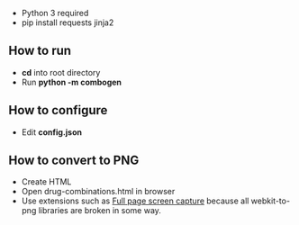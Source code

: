 * Python 3 required
* pip install requests jinja2

## How to run
* **cd** into root directory
* Run **python -m combogen**

## How to configure
* Edit **config.json**

## How to convert to PNG
* Create HTML
* Open drug-combinations.html in browser
* Use extensions such as [Full page screen capture](https://chrome.google.com/webstore/detail/full-page-screen-capture/fdpohaocaechififmbbbbbknoalclacl) because all webkit-to-png libraries are broken in some way.
